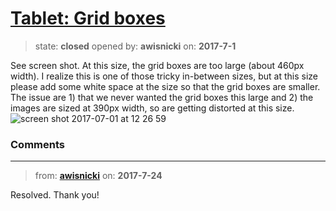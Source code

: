 # [Tablet: Grid boxes](https://github.com/livingstoneonline/livingstoneonline/issues/167)

> state: **closed** opened by: **awisnicki** on: **2017-7-1**

See screen shot. At this size, the grid boxes are too large (about 460px width). I realize this is one of those tricky in-between sizes, but at this size please add some white space at the size so that the grid boxes are smaller. The issue are 1) that we never wanted the grid boxes this large and 2) the images are sized at 390px width, so are getting distorted at this size.
![screen shot 2017-07-01 at 12 26 59](https://user-images.githubusercontent.com/12518623/27764187-b88ea794-5e58-11e7-923b-c8376ed99b66.png)


### Comments

---
> from: [**awisnicki**](https://github.com/livingstoneonline/livingstoneonline/issues/167#issuecomment-317566527) on: **2017-7-24**

Resolved. Thank you!
